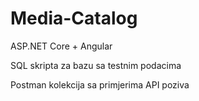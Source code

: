 # Media-Catalog
ASP.NET Core + Angular


SQL skripta za bazu sa testnim podacima

Postman kolekcija sa primjerima API poziva
